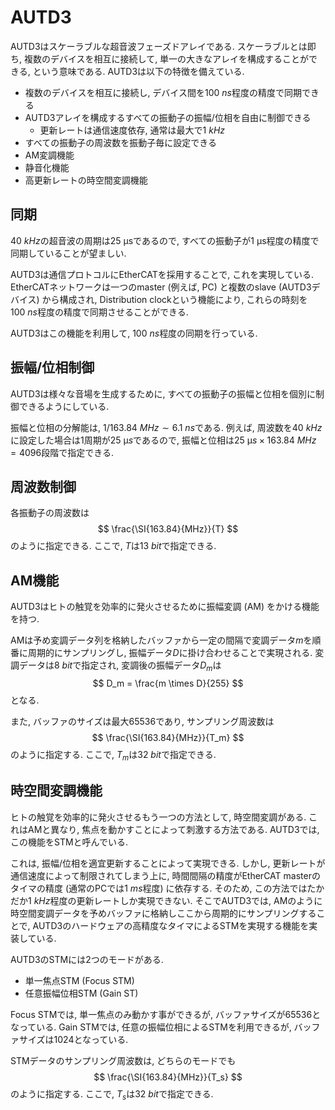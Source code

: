 # AUTD3

AUTD3はスケーラブルな超音波フェーズドアレイである.
スケーラブルとは即ち, 複数のデバイスを相互に接続して, 単一の大きなアレイを構成することができる, という意味である.
AUTD3は以下の特徴を備えている.

- 複数のデバイスを相互に接続し, デバイス間を$\SI{100}{ns}$程度の精度で同期できる
- AUTD3アレイを構成するすべての振動子の振幅/位相を自由に制御できる
    - 更新レートは通信速度依存, 通常は最大で$\SI{1}{kHz}$
- すべての振動子の周波数を振動子毎に設定できる
- AM変調機能
- 静音化機能
- 高更新レートの時空間変調機能

## 同期

$\SI{40}{kHz}$の超音波の周期は$\SI{25}{\text{μs}}$であるので, すべての振動子が$\SI{1}{\text{μs}}$程度の精度で同期していることが望ましい.

AUTD3は通信プロトコルにEtherCATを採用することで, これを実現している.
EtherCATネットワークは一つのmaster (例えば, PC) と複数のslave (AUTD3デバイス) から構成され, Distribution clockという機能により, これらの時刻を$\SI{100}{ns}$程度の精度で同期させることができる.

AUTD3はこの機能を利用して, $\SI{100}{ns}$程度の同期を行っている.

## 振幅/位相制御

AUTD3は様々な音場を生成するために, すべての振動子の振幅と位相を個別に制御できるようにしている.

振幅と位相の分解能は, $1/\SI{163.84}{MHz} \sim \SI{6.1}{ns}$である.
例えば, 周波数を$\SI{40}{kHz}$に設定した場合は1周期が$\SI{25}{\text{μ}s}$であるので, 振幅と位相は$\SI{25}{\text{μ}s}\times \SI{163.84}{MHz} = 4096$段階で指定できる.

## 周波数制御

各振動子の周波数は
$$
    \frac{\SI{163.84}{MHz}}{T}
$$
のように指定できる. ここで, $T$は$\SI{13}{bit}$で指定できる.

## AM機能

AUTD3はヒトの触覚を効率的に発火させるために振幅変調 (AM) をかける機能を持つ.

AMは予め変調データ列を格納したバッファから一定の間隔で変調データ$m$を順番に周期的にサンプリングし, 振幅データ$D$に掛け合わせることで実現される.
変調データは$\SI{8}{bit}$で指定され, 変調後の振幅データ$D_m$は
$$
    D_m = \frac{m \times D}{255}
$$
となる.

また, バッファのサイズは最大$65536$であり, サンプリング周波数は
$$
    \frac{\SI{163.84}{MHz}}{T_m}
$$
のように指定する. ここで, $T_m$は$\SI{32}{bit}$で指定できる.

## 時空間変調機能

ヒトの触覚を効率的に発火させるもう一つの方法として, 時空間変調がある.
これはAMと異なり, 焦点を動かすことによって刺激する方法である.
AUTD3では, この機能をSTMと呼んでいる.

これは, 振幅/位相を適宜更新することによって実現できる.
しかし, 更新レートが通信速度によって制限されてしまう上に, 時間間隔の精度がEtherCAT masterのタイマの精度 (通常のPCでは$\SI{1}{ms}$程度) に依存する.
そのため, この方法ではたかだか$\SI{1}{kHz}$程度の更新レートしか実現できない.
そこでAUTD3では, AMのように時空間変調データを予めバッファに格納しここから周期的にサンプリングすることで, AUTD3のハードウェアの高精度なタイマによるSTMを実現する機能を実装している.

AUTD3のSTMには2つのモードがある.
- 単一焦点STM (Focus STM)
- 任意振幅位相STM (Gain ST)

Focus STMでは, 単一焦点のみ動かす事ができるが, バッファサイズが$65536$となっている.
Gain STMでは, 任意の振幅位相によるSTMを利用できるが, バッファサイズは$1024$となっている.

STMデータのサンプリング周波数は, どちらのモードでも
$$
    \frac{\SI{163.84}{MHz}}{T_s}
$$
のように指定する. ここで, $T_s$は$\SI{32}{bit}$で指定できる.
